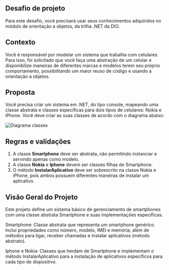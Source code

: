 ## Desafio de projeto
Para este desafio, você precisará usar seus conhecimentos adquiridos no módulo de orientação a objetos, da trilha .NET da DIO.

## Contexto
Você é responsável por modelar um sistema que trabalha com celulares. Para isso, foi solicitado que você faça uma abstração de um celular e disponibilize maneiras de diferentes marcas e modelos terem seu próprio comportamento, possibilitando um maior reuso de código e usando a orientação a objetos.

## Proposta
Você precisa criar um sistema em .NET, do tipo console, mapeando uma classe abstrata e classes específicas para dois tipos de celulares: Nokia e iPhone. 
Você deve criar as suas classes de acordo com o diagrama abaixo:

![Diagrama classes](Imagens/diagrama.png)

## Regras e validações
1. A classe **Smartphone** deve ser abstrata, não permitindo instanciar e servindo apenas como modelo.
2. A classe **Nokia** e **Iphone** devem ser classes filhas de Smartphone.
3. O método **InstalarAplicativo** deve ser sobrescrito na classe Nokia e iPhone, pois ambos possuem diferentes maneiras de instalar um aplicativo.

## Visão Geral do Projeto
Este projeto define um sistema básico de gerenciamento de smartphones com uma classe abstrata Smartphone e suas implementações específicas.

Smartphone: Classe abstrata que representa um smartphone genérico. Inclui propriedades como número, modelo, IMEI e memória, além de métodos para ligar, receber chamadas e instalar aplicativos (método abstrato).

Iphone e Nokia: Classes que herdam de Smartphone e implementam o método InstalarAplicativo para a instalação de aplicativos específicos para cada tipo de dispositivo.